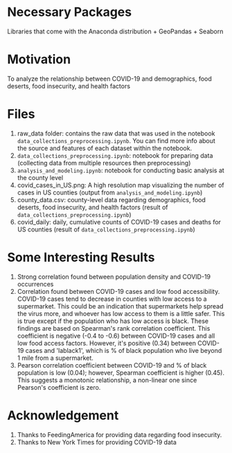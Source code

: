 # Necessary Packages
Libraries that come with the Anaconda distribution + GeoPandas + Seaborn

# Motivation
To analyze the relationship between COVID-19 and demographics, food deserts, food insecurity, and health factors


# Files
1. raw_data folder: contains the raw data that was used in the notebook `data_collections_preprocessing.ipynb`. You can find more info about the source and features of each dataset within the notebook.
2. `data_collections_preprocessing.ipynb`: notebook for preparing data (collecting data from multiple resources then preprocessing)
3. `analysis_and_modeling.ipynb`: notebook for conducting basic analysis at the county level
4. covid_cases_in_US.png: A high resolution map visualizing the number of cases in US counties (output from `analysis_and_modeling.ipynb`)
5. county_data.csv: county-level data regarding demographics, food deserts, food insecurity, and health factors (result of `data_collections_preprocessing.ipynb`)
6. covid_daily: daily, cumulative counts of COVID-19 cases and deaths for US counties (result of `data_collections_preprocessing.ipynb`)

# Some Interesting Results
1. Strong correlation found between population density and COVID-19 occurrences
2. Correlation found between COVID-19 cases and low food accessibility. COVID-19 cases tend to decrease in counties with low access to a supermarket. This could be an indication that supermarkets help spread the virus more, and whoever has low access to them is a little safer. This is true except if the population who has low access is black. These findings are based on  Spearman's rank correlation coefficient. This coefficient is negative (-0.4 to -0.6) between COVID-19 cases and all low food access factors. However, it's positive (0.34) between COVID-19 cases and 'lablack1', which is % of black population who live beyond 1 mile from a supermarket.
3. Pearson correlation coefficient between COVID-19 and % of black population is low (0.04); however, Spearman coefficient is higher (0.45). This suggests a monotonic relationship, a non-linear one since Pearson's coefficient is zero.

# Acknowledgement
1. Thanks to FeedingAmerica for providing data regarding food insecurity.
2. Thanks to New York Times for providing COVID-19 data
